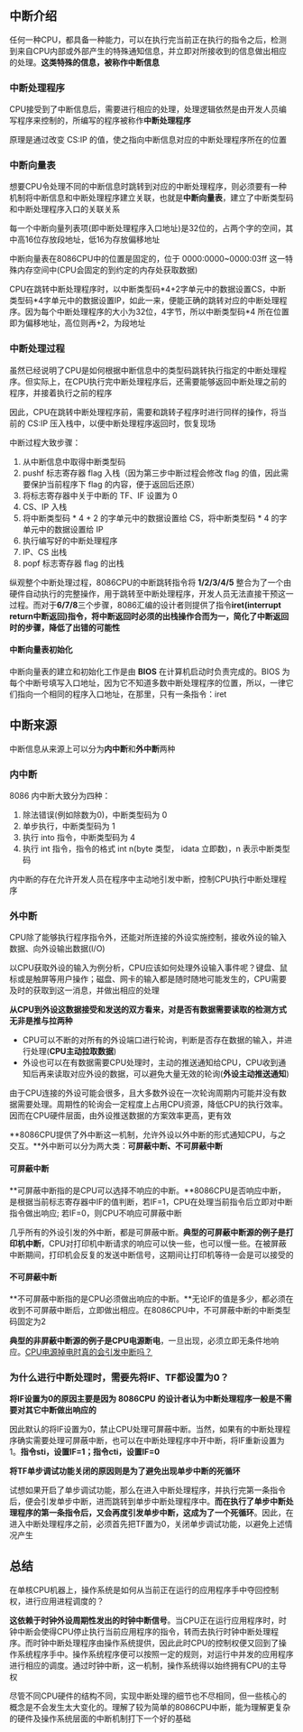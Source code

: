 ## 中断介绍

任何一种CPU，都具备一种能力，可以在执行完当前正在执行的指令之后，检测到来自CPU内部或外部产生的特殊通知信息，并立即对所接收到的信息做出相应的处理。**这类特殊的信息，被称作中断信息**

### 中断处理程序

CPU接受到了中断信息后，需要进行相应的处理，处理逻辑依然是由开发人员编写程序来控制的，所编写的程序被称作**中断处理程序**

原理是通过改变 CS:IP 的值，使之指向中断信息对应的中断处理程序所在的位置

### 中断向量表

想要CPU令处理不同的中断信息时跳转到对应的中断处理程序，则必须要有一种机制将中断信息和中断处理程序建立关联，也就是**中断向量表**，建立了中断类型码和中断处理程序入口的关联关系

每一个中断向量列表项(即中断处理程序入口地址)是32位的，占两个字的空间，其中高16位存放段地址，低16为存放偏移地址

中断向量表在8086CPU中的位置是固定的，位于 0000:0000~0000:03ff 这一特殊内存空间中(CPU会固定的到约定的内存处获取数据)

CPU在跳转中断处理程序时，以中断类型码\*4+2字单元中的数据设置CS，中断类型码\*4字单元中的数据设置IP，如此一来，便能正确的跳转对应的中断处理程序。因为每个中断处理程序的大小为32位，4字节，所以中断类型码*4 所在位置即为偏移地址，高位则再+2，为段地址

### 中断处理过程

虽然已经说明了CPU是如何根据中断信息中的类型码跳转执行指定的中断处理程序。但实际上，在CPU执行完中断处理程序后，还需要能够返回中断处理之前的程序，并接着执行之前的程序

因此，CPU在跳转中断处理程序前，需要和跳转子程序时进行同样的操作，将当前的 CS:IP 压入栈中，以便中断处理程序返回时，恢复现场

中断过程大致步骤：

1. 从中断信息中取得中断类型码
2. pushf 标志寄存器 flag 入栈（因为第三步中断过程会修改 flag 的值，因此需要保护当前程序下 flag 的内容，便于返回后还原）
3. 将标志寄存器中关于中断的 TF、IF 设置为 0
4. CS、IP 入栈
5. 将中断类型码 * 4 + 2 的字单元中的数据设置给 CS，将中断类型码 * 4 的字单元中的数据设置给 IP
6. 执行编写好的中断处理程序
7. IP、CS 出栈
8. popf 标志寄存器 flag 的出栈

纵观整个中断处理过程，8086CPU的中断跳转指令将 **1/2/3/4/5** 整合为了一个由硬件自动执行的完整操作，用于跳转至中断处理程序，开发人员无法直接干预这一过程。而对于**6/7/8**三个步骤，8086汇编的设计者则提供了指令**iret(interrupt return中断返回)指令，将中断返回时必须的出栈操作合而为一，简化了中断返回时的步骤，降低了出错的可能性**

#### 中断向量表初始化

中断向量表的建立和初始化工作是由 **BIOS** 在计算机启动时负责完成的。BIOS 为每个中断号填写入口地址，因为它不知道多数中断处理程序的位置，所以，一律它们指向一个相同的程序入口地址，在那里，只有一条指令：iret

## 中断来源

中断信息从来源上可以分为**内中断**和**外中断**两种

### 内中断

8086 内中断大致分为四种：

1. 除法错误(例如除数为0)，中断类型码为 0
2. 单步执行，中断类型码为 1
3. 执行 into 指令，中断类型码为 4
4. 执行 int 指令，指令的格式 int n(byte 类型， idata 立即数)，n 表示中断类型码

内中断的存在允许开发人员在程序中主动地引发中断，控制CPU执行中断处理程序

### 外中断

CPU除了能够执行程序指令外，还能对所连接的外设实施控制，接收外设的输入数据、向外设输出数据(I/O)

以CPU获取外设的输入为例分析，CPU应该如何处理外设输入事件呢？键盘、鼠标或是触屏等用户操作；磁盘、网卡的输入都是随时随地可能发生的，CPU需要及时的获取到这一消息，并做出相应的处理

**从CPU到外设这数据接受和发送的双方看来，对是否有数据需要读取的检测方式无非是推与拉两种**

- CPU可以不断的对所有的外设端口进行轮询，判断是否存在数据的输入，并进行处理(**CPU主动拉取数据**)
- 外设也可以在有数据需要CPU处理时，主动的推送通知给CPU，CPU收到通知后再来读取对应外设的数据，可以避免大量无效的轮询(**外设主动推送通知**)

由于CPU连接的外设可能会很多，且大多数外设在一次轮询周期内可能并没有数据需要处理。周期性的轮询会一定程度上占用CPU资源，降低CPU的执行效率。因而在CPU硬件层面，由外设推送数据的方案效率更高，更有效

**8086CPU提供了外中断这一机制，允许外设以外中断的形式通知CPU，与之交互。**外中断可以分为两大类：**可屏蔽中断、不可屏蔽中断**

#### 可屏蔽中断

**可屏蔽中断指的是CPU可以选择不响应的中断。**8086CPU是否响应中断，是根据当前标志寄存器中IF的值判断，若IF=1，CPU在处理当前指令后立即对中断指令做出响应; 若IF=0，则CPU不响应可屏蔽中断

几乎所有的外设引发的外中断，都是可屏蔽中断。**典型的可屏蔽中断源的例子是打印机中断**，CPU对打印机中断请求的响应可以快一些，也可以慢一些。在被屏蔽中断期间，打印机会反复的发送中断信号，这期间让打印机等待一会是可以接受的

#### 不可屏蔽中断

**不可屏蔽中断指的是CPU必须做出响应的中断。**无论IF的值是多少，都必须在收到不可屏蔽中断后，立即做出相应。在8086CPU中，不可屏蔽中断的中断类型码固定为2

**典型的非屏蔽中断源的例子是CPU电源断电**，一旦出现，必须立即无条件地响应。[CPU电源掉电时真的会引发中断吗？](https://www.zhihu.com/question/42522559)

### 为什么进行中断处理时，需要先将IF、TF都设置为0？

**将IF设置为0的原因主要是因为 8086CPU 的设计者认为中断处理程序一般是不需要对其它中断做出响应的**

因此默认的将IF设置为0，禁止CPU处理可屏蔽中断。当然，如果有的中断处理程序确实需要处理可屏蔽中断，也可以在中断处理程序中开中断，将IF重新设置为1。**指令sti，设置IF=1；指令cti，设置IF=0**

**将TF单步调试功能关闭的原因则是为了避免出现单步中断的死循环**

试想如果开启了单步调试功能，那么在进入中断处理程序，并执行完第一条指令后，便会引发单步中断，进而跳转到单步中断处理程序中。**而在执行了单步中断处理程序的第一条指令后，又会再度引发单步中断，这成为了一个死循环**。因此，在进入中断处理程序之前，必须首先把TF置为0，关闭单步调试功能，以避免上述情况产生

## 总结

在单核CPU机器上，操作系统是如何从当前正在运行的应用程序手中夺回控制权，进行应用进程调度的？

**这依赖于时钟外设周期性发出的时钟中断信号**。当CPU正在运行应用程序时，时钟中断会使得CPU停止执行当前应用程序的指令，转而去执行时钟中断处理程序。而时钟中断处理程序由操作系统提供，因此此时CPU的控制权便又回到了操作系统程序手中。操作系统程序便可以按照一定的规则，对运行中并发的应用程序进行相应的调度。通过时钟中断，这一机制，操作系统得以始终拥有CPU的主导权

尽管不同CPU硬件的结构不同，实现中断处理的细节也不尽相同，但一些核心的概念是不会发生太大变化的。理解了较为简单的8086CPU中断，能为理解更复杂的硬件及操作系统层面的中断机制打下一个好的基础
